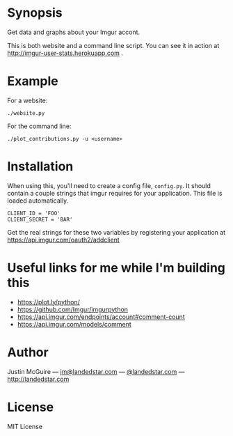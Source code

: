 # Synopsis

Get data and graphs about your Imgur accont.

This is both website and a command line script. You can see it in action at http://imgur-user-stats.herokuapp.com .

# Example

For a website:

`./website.py`

For the command line:

`./plot_contributions.py -u <username>`

# Installation

When using this, you'll need to create a config file, `config.py`. It should
contain a couple strings that imgur requires for your application. This file is
loaded automatically.

    CLIENT_ID = 'FOO'
    CLIENT_SECRET = 'BAR'

Get the real strings for these two variables by registering your application at
https://api.imgur.com/oauth2/addclient

# Useful links for me while I'm building this

 - https://plot.ly/python/
 - https://github.com/Imgur/imgurpython
 - https://api.imgur.com/endpoints/account#comment-count
 - https://api.imgur.com/models/comment

# Author

Justin McGuire &mdash; <jm@landedstar.com> &mdash; <a href="https://twitter.com/landedstar">@landedstar.com</a> &mdash; http://landedstar.com

# License

MIT License

